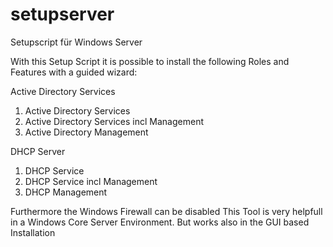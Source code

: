 # setupserver


Setupscript für Windows Server

With this Setup Script it is possible to install the following Roles and Features with a guided wizard:

Active Directory Services
1) Active Directory Services
2) Active Directory Services incl Management
3) Active Directory Management

DHCP Server
1) DHCP Service
2) DHCP Service incl Management
3) DHCP Management

Furthermore the Windows Firewall can be disabled
This Tool is very helpfull in a Windows Core Server Environment.
But works also in the GUI based Installation
